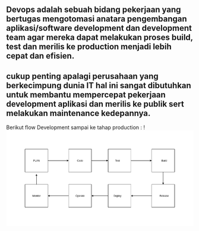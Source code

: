 Devops adalah sebuah bidang pekerjaan yang bertugas mengotomasi anatara pengembangan aplikasi/software development dan development team agar mereka dapat melakukan proses build, test dan merilis ke production menjadi lebih cepat dan efisien.
---
cukup penting apalagi perusahaan yang berkecimpung dunia IT hal  ini sangat dibutuhkan untuk membantu mempercepat pekerjaan development aplikasi dan merilis ke publik sert melakukan maintenance kedepannya.
---
Berikut flow Development sampai ke tahap production : 
!![Image of Flow](/folder-images-jawaban-01/01.png)